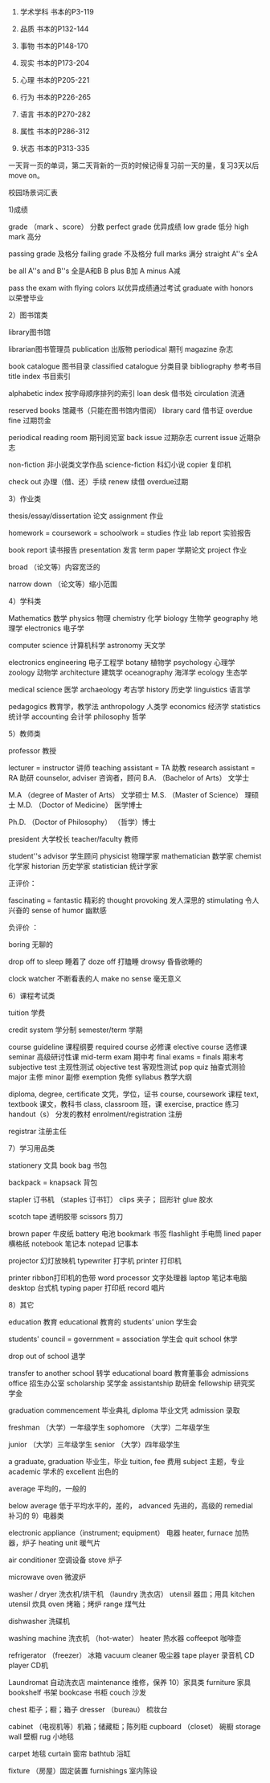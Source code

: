1. 学术学科 书本的P3-119

2. 品质 书本的P132-144

3. 事物 书本的P148-170

4. 现实 书本的P173-204

5. 心理 书本的P205-221

6. 行为 书本的P226-265

7. 语言 书本的P270-282

8. 属性 书本的P286-312

9. 状态 书本的P313-335

一天背一页的单词，第二天背新的一页的时候记得复习前一天的量，复习3天以后move on。

校园场景词汇表

1)成绩

grade （mark 、score） 分数 perfect grade 优异成绩 low grade 低分 high mark 高分

passing grade 及格分 failing grade 不及格分 full marks 满分 straight A''s 全A

be all A''s and B''s 全是A和B B plus B加 A minus A减

pass the exam with flying colors 以优异成绩通过考试 graduate with honors 以荣誉毕业

2）图书馆类

library图书馆

librarian图书管理员 publication 出版物 periodical 期刊 magazine 杂志

book catalogue 图书目录 classified catalogue 分类目录 bibliography 参考书目 title index 书目索引

alphabetic index 按字母顺序排列的索引 loan desk 借书处 circulation 流通

reserved books 馆藏书（只能在图书馆内借阅） library card 借书证 overdue fine 过期罚金

periodical reading room 期刊阅览室 back issue 过期杂志 current issue 近期杂志

non-fiction 非小说类文学作品 science-fiction 科幻小说 copier 复印机

check out 办理（借、还）手续 renew 续借 overdue过期

3）作业类

thesis/essay/dissertation 论文 assignment 作业

homework = coursework = schoolwork = studies 作业 lab report 实验报告

book report 读书报告 presentation 发言 term paper 学期论文 project 作业

broad （论文等）内容宽泛的

narrow down （论文等）缩小范围

4）学科类

Mathematics 数学 physics 物理 chemistry 化学 biology 生物学 geography 地理学 electronics 电子学

computer science 计算机科学 astronomy 天文学

electronics engineering 电子工程学 botany 植物学 psychology 心理学 zoology 动物学 architecture 建筑学 oceanography 海洋学 ecology 生态学

medical science 医学 archaeology 考古学 history 历史学 linguistics 语言学

pedagogics 教育学，教学法 anthropology 人类学 economics 经济学 statistics 统计学 accounting 会计学 philosophy 哲学

5）教师类

professor 教授

lecturer = instructor 讲师 teaching assistant = TA 助教 research assistant = RA 助研 counselor, adviser 咨询者，顾问 B.A. （Bachelor of Arts） 文学士

M.A （degree of Master of Arts） 文学硕士 M.S. （Master of Science） 理硕士 M.D. （Doctor of Medicine） 医学博士

Ph.D. （Doctor of Philosophy） （哲学）博士

president 大学校长 teacher/faculty 教师

student''s advisor 学生顾问 physicist 物理学家 mathematician 数学家 chemist 化学家 historian 历史学家 statistician 统计学家

正评价：

fascinating = fantastic 精彩的 thought provoking 发人深思的 stimulating 令人兴奋的 sense of humor 幽默感

负评价 ：

boring 无聊的

drop off to sleep 睡着了 doze off 打瞌睡 drowsy 昏昏欲睡的

clock watcher 不断看表的人 make no sense 毫无意义

6）课程考试类

tuition 学费

credit system 学分制 semester/term 学期

course guideline 课程纲要 required course 必修课 elective course 选修课 seminar 高级研讨性课 mid-term exam 期中考 final exams = finals 期末考 subjective test 主观性测试 objective test 客观性测试 pop quiz 抽查式测验 major 主修 minor 副修 exemption 免修 syllabus 教学大纲

diploma, degree, certificate 文凭，学位，证书 course, coursework 课程 text, textbook 课文，教科书 class, classroom 班，课 exercise, practice 练习 handout（s） 分发的教材 enrolment/registration 注册

registrar 注册主任

7）学习用品类

stationery 文具 book bag 书包

backpack = knapsack 背包

stapler 订书机 （staples 订书钉） clips 夹子； 回形针 glue 胶水

scotch tape 透明胶带 scissors 剪刀

brown paper 牛皮纸 battery 电池 bookmark 书签 flashlight 手电筒 lined paper 横格纸 notebook 笔记本 notepad 记事本

projector 幻灯放映机 typewriter 打字机 printer 打印机

printer ribbon打印机的色带 word processor 文字处理器 laptop 笔记本电脑 desktop 台式机 typing paper 打印纸 record 唱片

8）其它

education 教育 educational 教育的 students’ union 学生会

students' council = government = association 学生会 quit school 休学

drop out of school 退学

transfer to another school 转学 educational board 教育董事会 admissions office 招生办公室 scholarship 奖学金 assistantship 助研金 fellowship 研究奖学金

graduation commencement 毕业典礼 diploma 毕业文凭 admission 录取

freshman （大学）一年级学生 sophomore （大学）二年级学生

junior （大学）三年级学生 senior （大学）四年级学生

a graduate, graduation 毕业生，毕业 tuition, fee 费用 subject 主题，专业 academic 学术的 excellent 出色的

average 平均的，一般的

below average 低于平均水平的，差的， advanced 先进的，高级的 remedial 补习的 9）电器类

electronic appliance（instrument; equipment） 电器 heater, furnace 加热器，炉子 heating unit 暖气片

air conditioner 空调设备 stove 炉子

microwave oven 微波炉

washer / dryer 洗衣机/烘干机 （laundry 洗衣店） utensil 器皿；用具 kitchen utensil 炊具 oven 烤箱；烤炉 range 煤气灶

dishwasher 洗碟机

washing machine 洗衣机 （hot-water） heater 热水器 coffeepot 咖啡壶

refrigerator （freezer） 冰箱 vacuum cleaner 吸尘器 tape player 录音机 CD player CD机

Laundromat 自动洗衣店 maintenance 维修，保养 10）家具类 furniture 家具 bookshelf 书架 bookcase 书柜 couch 沙发

chest 柜子；橱；箱子 dresser （bureau） 梳妆台

cabinet （电视机等）机箱；储藏柜；陈列柜 cupboard （closet） 碗橱 storage wall 壁橱 rug 小地毯

carpet 地毯 curtain 窗帘 bathtub 浴缸

fixture （房屋）固定装置 furnishings 室内陈设